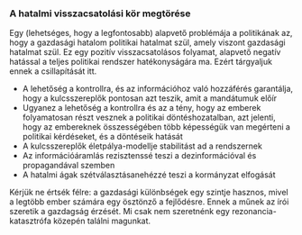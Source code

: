 ### A hatalmi visszacsatolási kör megtörése

Egy \(lehetséges, hogy a legfontosabb\) alapvető problémája a politikának az, hogy a gazdasági hatalom politikai hatalmat szül, amely viszont gazdasági hatalmat szül. Ez egy pozitív visszacsatolásos folyamat, alapvető negatív hatással a teljes politikai rendszer hatékonyságára ma. Ezért tárgyaljuk ennek a csillapítását itt.

* A lehetőség a kontrollra, és az információhoz való hozzáférés garantálja, hogy a kulcsszereplők pontosan azt teszik, amit a mandátumuk előír
* Ugyanez a lehetőség a kontrollra és az a tény, hogy az emberek folyamatosan részt vesznek a politikai döntéshozatalban, azt jelenti, hogy az embereknek összességében több képességük van megérteni a politikai kérdéseket, és a döntéseik hatását
* A kulcsszereplők életpálya-modellje stabilitást ad a rendszernek
* Az információáramlás rezisztenssé teszi a dezinformációval és propagandával szemben
* A hatalmi ágak szétválasztásanehézzé teszi a kormányzat elfogását

Kérjük ne értsék félre: a gazdasági különbségek egy szintje hasznos, mivel a legtöbb ember számára egy ösztönző a fejlődésre. Ennek a műnek az írói szeretik a gazdagság érzését. Mi csak nem szeretnénk egy rezonancia-katasztrófa közepén találni magunkat.

